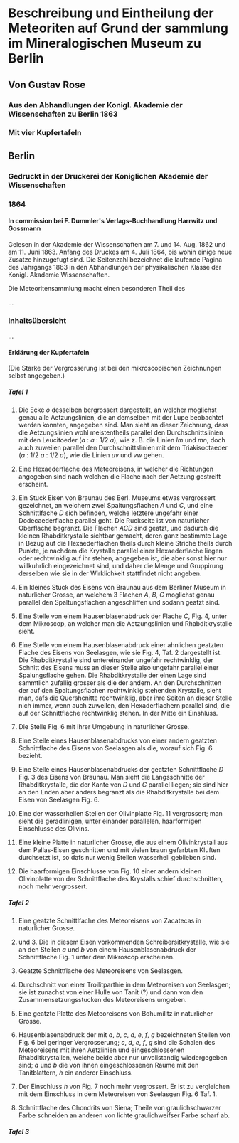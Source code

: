 # Beschreibung und Eintheilung der Meteoriten auf Grund der sammlung im Mineralogischen Museum zu Berlin

## Von Gustav Rose

### Aus den Abhandlungen der Konigl. Akademie der Wissenschaften zu Berlin 1863

### Mit vier Kupfertafeln

## Berlin

### Gedruckt in der Druckerei der Koniglichen Akademie der Wissenschaften

### 1864

#### In commission bei F. Dummler's Verlags-Buchhandlung Harrwitz und Gossmann

Gelesen in der Akademie der Wissenschaften am 7. und 14. Aug. 1862 und am 11. Juni 1863. Anfang des Druckes am 4. Juli 1864, bis wohin einige neue Zusatze hinzugefugt sind. Die Seitenzahl bezeichnet die laufende Pagina des Jahrgangs 1863 in den Abhandlungen der physikalischen Klasse der Konigl. Akademie Wissenschaften.

Die Meteoritensammlung macht einen besonderen Theil des 

...

### Inhaltsübersicht

...

#### Erklärung der Kupfertafeln

(Die Starke der Vergrosserung ist bei den mikroscopischen Zeichnungen selbst angegeben.)

##### Tafel 1

1. Die Ecke _o_ desselben bergrossert dargestellt, an welcher moglichst genau alle Aetzungslinien, die an demselben mit der Lupe beobachtet werden konnten, angegeben sind. Man sieht an dieser Zeichnung, dass die Aetzungslinien wohl meistentheils parallel den Durchschnittslinien mit den Leucitoeder (_a_ : _a_ : 1/2 _a_), wie z. B. die Linien _lm_ und _mn_, doch auch zuweilen parallel den Durchschnittslinien mit dem Triakisoctaeder (_a_ : 1/2 _a_ : 1/2 _a_), wie die Linien _uv_ und _vw_ gehen.

2. Eine Hexaederflache des Meteoreisens, in welcher die Richtungen angegeben sind nach welchen die Flache nach der Aetzung gestreift erscheint.

3. Ein Stuck Eisen von Braunau des Berl. Museums etwas vergrossert gezeichnet, an welchem zwei Spaltungsflachen _A_ und _C_, und eine Schnittlfache _D_ sich befinden, welche letztere ungefahr einer Dodecaederflache parallel geht. Die Ruckseite ist von naturlicher Oberflache begranzt. Die Flachen _ACD_ sind geatzt, und dadurch die kleinen Rhabditkrystalle sichtbar gemacht, deren ganz bestimmte Lage in Bezug auf die Hexaederflachen theils durch kleine Striche theils durch Punkte, je nachdem die Krystalle parallel einer Hexaederflache liegen oder rechtwinklig auf ihr stehen, angegeben ist, die aber sonst hier nur willkuhrlich eingezeichnet sind, und daher die Menge und Gruppirung derselben wie sie in der Wirklichkeit stattfindet nicht angeben.

4. Ein kleines Stuck des Eisens von Braunau aus dem Berliner Museum in naturlicher Grosse, an welchem 3 Flachen _A_, _B_, _C_ moglichst genau parallel den Spaltungsflachen angeschliffen und sodann geatzt sind.

5. Eine Stelle von einem Hausenblasenabdruck der Flache _C_, Fig. 4, unter dem Mikroscop, an welcher man die Aetzungslinien und Rhabditkrystalle sieht.

6. Eine Stelle von einem Hausenblasenabdruck einer ahnlichen geatzten Flache des Eisens von Seelasgen, wie sie Fig. 4, Taf. 2 dargestellt ist. Die Rhabditkrystalle sind untereinander ungefahr rechtwinklig, der Schnitt des Eisens muss an dieser Stelle also ungefahr parallel einer Spalungsflache gehen. Die Rhabditkrystalle der einen Lage sind sammtlich zufallig grosser als die der andern. An den Durchschnitten der auf den Spaltungsflachen rechtwinklig stehenden Krystalle, sieht man, dafs die Quershcnitte rechtwinklig, aber ihre Seiten an dieser Stelle nich immer, wenn auch zuweilen, den Hexaderflachern parallel sind, die auf der Schnittflache rechtwinklig stehen. In der Mitte ein Einshluss.

7. Die Stelle Fig. 6 mit ihrer Umgebung in naturlicher Grosse.

8. Eine Stelle eines Hausenblasenabdrucks von einer andern geatzten Schnittflache des Eisens von Seelasgen als die, worauf sich Fig. 6 bezieht.

9. Eine Stelle eines Hausenblasenabdrucks der geatzten Schnittflache _D_ Fig. 3 des Eisens von Braunau. Man sieht die Langsschnitte der Rhabditkrystalle, die der Kante von _D_ und _C_ parallel liegen; sie sind hier an den Enden aber anders begranzt als die Rhabditkrystalle bei dem Eisen von Seelasgen Fig. 6.

10. Eine der wasserhellen Stellen der Olivinplatte Fig. 11 vergrossert; man sieht die geradlinigen, unter einander parallelen, haarformigen Einschlusse des Olivins.

11. Eine kleine Platte in naturlicher Grosse, die aus einem Olivinkrystall aus dem Pallas-Eisen geschnitten und mit vielen braun gefarbten Kluften durchsetzt ist, so dafs nur wenig Stellen wasserhell geblieben sind.

12. Die haarformigen Einschlusse von Fig. 10 einer andern kleinen Olivinplatte von der Schnittflache des Krystalls schief durchschnitten, noch mehr vergrossert.

##### Tafel 2

1. Eine geatzte Schnittlfache des Meteoreisens von Zacatecas in naturlicher Grosse.

2. und 3. Die in diesem Eisen vorkommenden Schreibersitkrystalle, wie sie an den Stellen _a_ und _b_ von einem Hausenblasenabdruck der Schnittflache Fig. 1 unter dem Mikroscop erscheinen.

4. Geatzte Schnittflache des Meteoreisens von Seelasgen.

5. Durchschnitt von einer Troilitparthie in dem Meteoreisen von Seelasgen; sie ist zunachst von einer Hulle von Tanit (?) und dann von den Zusammensetzungsstucken des Meteoreisens umgeben.

6. Eine geatzte Platte des Meteoreisens von Bohumilitz in naturlicher Grosse.

7. Hausenblasenabdruck der mit _a_, _b_, _c_, _d_, _e_, _f_, _g_ bezeichneten Stellen von Fig. 6 bei geringer Vergrosserung; _c_, _d_, _e_, _f_, _g_ sind die Schalen des Meteoreisens mit ihren Aetzlinien und eingeschlossenen Rhabditkrystallen, welche beide aber nur unvollstandig wiedergegeben sind; _a_ und _b_ die von ihnen eingeschlossenen Raume mit den Tanitblattern, _h_ ein anderer Einschluss.

8. Der Einschluss _h_ von Fig. 7 noch mehr vergrossert. Er ist zu vergleichen mit dem Einschluss in dem Meteoreisen von Seelasgen Fig. 6 Taf. 1.

9. Schnittflache des Chondrits von Siena; Theile von graulichschwarzer Farbe schneiden an anderen von lichte graulichweifser Farbe scharf ab.

##### Tafel 3
